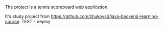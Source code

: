 The project is a tennis scoreboard web application. 

It's study project from https://github.com/zhukovsd/java-backend-learning-course.
TEST - deploy
